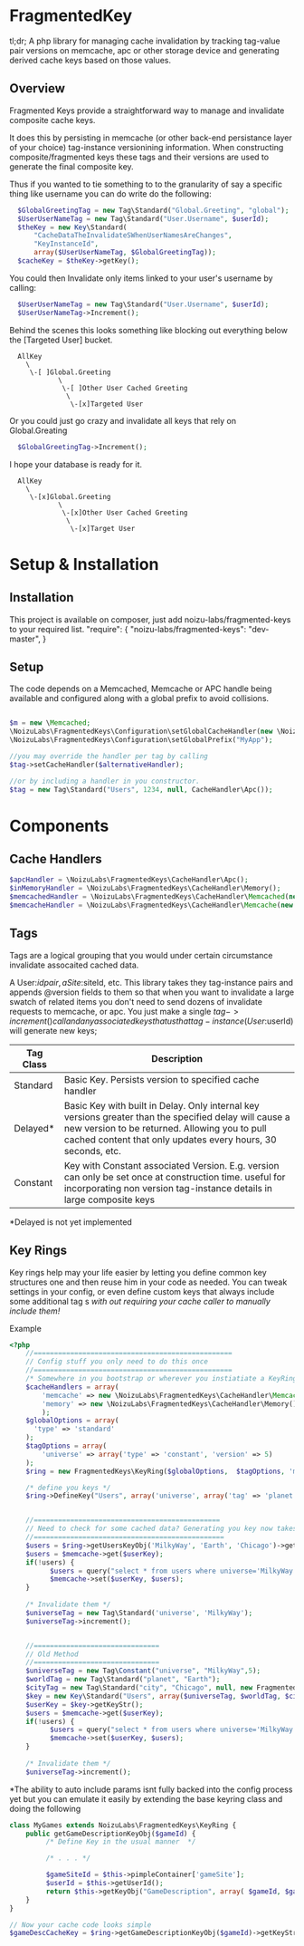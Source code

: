 FragmentedKey
===========

tl;dr;
A php library for managing cache invalidation by tracking tag-value pair versions on memcache, apc or other storage device and generating derived cache keys based on those values. 


Overview
----------
Fragmented Keys provide a straightforward way to manage and invalidate composite cache keys. 

It does this by persisting in memcache (or other back-end persistance layer of your choice)  tag-instance versionining information. When constructing composite/fragmented keys these tags and their versions are used to generate the final composite key. 

Thus if you wanted to tie something to to the granularity of say a specific thing like username you can do write do the following:

```php
  $GlobalGreetingTag = new Tag\Standard("Global.Greeting", "global");
  $UserUserNameTag = new Tag\Standard("User.Username", $userId);
  $theKey = new Key\Standard(
      "CacheDataTheInvalidateSWhenUserNamesAreChanges", 
      "KeyInstanceId", 
      array($UserUserNameTag, $GlobalGreetingTag));
  $cacheKey = $theKey->getKey(); 
```

You could then Invalidate only items linked to your user's username by calling:

```php
  $UserUserNameTag = new Tag\Standard("User.Username", $userId);
  $UserUserNameTag->Increment(); 
```


Behind the scenes this looks something like blocking out everything below the [Targeted User] bucket. 
```  
  AllKey
    \ 
     \-[ ]Global.Greeting
            \
             \-[ ]Other User Cached Greeting
              \
               \-[x]Targeted User
```  
    
Or you could just go crazy and invalidate all keys that rely on Global.Greating

```php
  $GlobalGreetingTag->Increment(); 
```
  
I hope your database is ready for it. 
```  
  AllKey
    \ 
     \-[x]Global.Greeting
            \
             \-[x]Other User Cached Greeting
              \
               \-[x]Target User
```    

Setup & Installation 
==

Installation
---
This project is available on composer, just add noizu-labs/fragmented-keys to your required list. 
    "require": {
        "noizu-labs/fragmented-keys": "dev-master",
    }

Setup
-----
The code depends on a Memcached, Memcache or APC handle being available and configured along with a global prefix to 
avoid collisions. 

```php

$m = new \Memcached;
\NoizuLabs\FragmentedKeys\Configuration\setGlobalCacheHandler(new \NoizuLabs\FragmentedKeys\CacheHandler\Memcached($m));
\NoizuLabs\FragmentedKeys\Configuration\setGlobalPrefix("MyApp");

//you may override the handler per tag by calling 
$tag->setCacheHandler($alternativeHandler); 

//or by including a handler in you constructor. 
$tag = new Tag\Standard("Users", 1234, null, CacheHandler\Apc());

```


Components
=================

Cache Handlers
-------
```php
$apcHandler = \NoizuLabs\FragmentedKeys\CacheHandler\Apc();
$inMemoryHandler = \NoizuLabs\FragmentedKeys\CacheHandler\Memory();
$memcachedHandler = \NoizuLabs\FragmentedKeys\CacheHandler\Memcached(new Memcached());
$memcacheHandler = \NoizuLabs\FragmentedKeys\CacheHandler\Memcache(new Memcache());
```

Tags
--------

Tags are a logical grouping that you would under certain circumstance invalidate assocaited cached data. 

A User:$id pair,  a Site:$siteId, etc. This library takes they tag-instance pairs and appends @version fields to them so that when you want to invalidate a large swatch of related items you don't need to send dozens of invalidate requests to memcache, or apc. You just make a single $tag->increment() call and any associated keys that us that tag-instance (User:$userId) will generate new keys; 


| Tag Class | Description|
|-----------|------------|
| Standard  | Basic Key. Persists version to specified cache handler                                                            |
| Delayed*   | Basic Key with built in Delay. Only internal key versions greater than the specified delay will cause a new  version to be returned. Allowing you to pull cached content that only updates every hours, 30 seconds, etc. |
| Constant    | Key with Constant associated Version. E.g. version can only be set once at construction time. useful for incorporating non version tag-instance details in large composite keys | 

*Delayed is not yet implemented

Key Rings
---------
Key rings help may your life easier by letting you define common key structures one and then reuse him in your code as needed. 
You can tweak settings in your config, or even define custom keys that always include some additional tag s *with out requiring your cache caller to manually include them!*

Example
```php
<?php
    //=================================================
    // Config stuff you only need to do this once
    //=================================================
    /* Somewhere in you bootstrap or wherever you instiatiate a KeyRing or KeyRing derived Class */
    $cacheHandlers = array(
        'memcache' => new \NoizuLabs\FragmentedKeys\CacheHandler\Memcached($this->container['memcache']),
        'memory' => new \NoizuLabs\FragmentedKeys\CacheHandler\Memory()
        );
    $globalOptions = array(
      'type' => 'standard'  
    );
    $tagOptions = array(
        'universe' => array('type' => 'constant', 'version' => 5)
    );
    $ring = new FragmentedKeys\KeyRing($globalOptions,  $tagOptions, 'memcache', $cacheHandlers);

    /* define you keys */
    $ring->DefineKey("Users", array('universe', array('tag' => 'planet' , 'cacheHandler' => 'memory', 'version' => null, 'type'=>'standard'), 'city'));


    //==============================================
    // Need to check for some cached data? Generating you key now takes one line instead of 5;
    //===============================================
    $users = $ring->getUsersKeyObj('MilkyWay', 'Earth', 'Chicago')->getKeyStr();
    $users = $memcache->get($userKey);
    if(!users) {
          $users = query("select * from users where universe='MilkyWay' AND planet='Earth' AND 'city' => 'Chicago'");
          $memcache->set($userKey, $users);
    }
    
    /* Invalidate them */
    $universeTag = new Tag\Standard('universe', 'MilkyWay'); 
    $universeTag->increment(); 


    //===============================
    // Old Method
    //===============================
    $universeTag = new Tag\Constant("universe", "MilkyWay",5);
    $worldTag = new Tag\Standard("planet", "Earth");
    $cityTag = new Tag\Standard("city", "Chicago", null, new FragmentedKeys\CacheHandler\Memory());
    $key = new Key\Standard("Users", array($universeTag, $worldTag, $cityTag); 
    $userKey = $key->getKeyStr();
    $users = $memcache->get($userKey);
    if(!users) {
          $users = query("select * from users where universe='MilkyWay' AND planet='Earth' AND 'city' => 'Chicago'");
          $memcache->set($userKey, $users);
    }
    
    /* Invalidate them */
    $universeTag->increment(); 
```

*The ability to auto include params isnt fully backed into the config process yet but you can emulate it easily by extending the base keyring class and doing the following

```php
class MyGames extends NoizuLabs\FragmentedKeys\KeyRing {
    public getGameDescriptionKeyObj($gameId) {
         /* Define Key in the usual manner  */

         /* . . . */

         $gameSiteId = $this->pimpleContainer['gameSite']; 
         $userId = $this->getUserId(); 
         return $this->getKeyObj("GameDescription", array( $gameId, $gameSiteId, $userId, ... etc.));
    }
}

// Now your cache code looks simple
$gameDescCacheKey = $ring->getGameDescriptionKeyObj($gameId)->getKeyStr(); 

```
